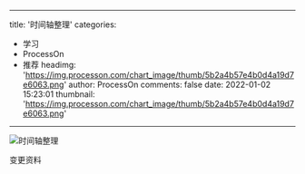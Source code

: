 
---
title: '时间轴整理'
categories: 
 - 学习
 - ProcessOn
 - 推荐
headimg: 'https://img.processon.com/chart_image/thumb/5b2a4b57e4b0d4a19d7e6063.png'
author: ProcessOn
comments: false
date: 2022-01-02 15:23:01
thumbnail: 'https://img.processon.com/chart_image/thumb/5b2a4b57e4b0d4a19d7e6063.png'
---

<div>   
<img class="thumb" alt="时间轴整理" src="https://img.processon.com/chart_image/thumb/5b2a4b57e4b0d4a19d7e6063.png" referrerpolicy="no-referrer">
<p>变更资料
</p>  
</div>
            